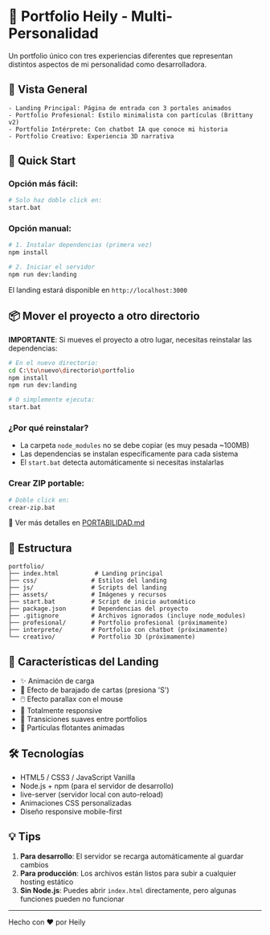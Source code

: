 # 🌟 Portfolio Heily - Multi-Personalidad

Un portfolio único con tres experiencias diferentes que representan distintos aspectos de mi personalidad como desarrolladora.

## 🎯 Vista General

```
- Landing Principal: Página de entrada con 3 portales animados
- Portfolio Profesional: Estilo minimalista con partículas (Brittany v2)
- Portfolio Intérprete: Con chatbot IA que conoce mi historia
- Portfolio Creativo: Experiencia 3D narrativa
```

## 🚀 Quick Start

### Opción más fácil:
```bash
# Solo haz doble click en:
start.bat
```

### Opción manual:
```bash
# 1. Instalar dependencias (primera vez)
npm install

# 2. Iniciar el servidor
npm run dev:landing
```

El landing estará disponible en `http://localhost:3000`

## 📦 Mover el proyecto a otro directorio

**IMPORTANTE**: Si mueves el proyecto a otro lugar, necesitas reinstalar las dependencias:

```bash
# En el nuevo directorio:
cd C:\tu\nuevo\directorio\portfolio
npm install
npm run dev:landing

# O simplemente ejecuta:
start.bat
```

### ¿Por qué reinstalar?
- La carpeta `node_modules` no se debe copiar (es muy pesada ~100MB)
- Las dependencias se instalan específicamente para cada sistema
- El `start.bat` detecta automáticamente si necesitas instalarlas

### Crear ZIP portable:
```bash
# Doble click en:
crear-zip.bat
```

📖 Ver más detalles en [PORTABILIDAD.md](PORTABILIDAD.md)

## 📁 Estructura

```
portfolio/
├── index.html          # Landing principal
├── css/               # Estilos del landing
├── js/                # Scripts del landing
├── assets/            # Imágenes y recursos
├── start.bat          # Script de inicio automático
├── package.json       # Dependencias del proyecto
├── .gitignore         # Archivos ignorados (incluye node_modules)
├── profesional/       # Portfolio profesional (próximamente)
├── interprete/        # Portfolio con chatbot (próximamente)
└── creativo/          # Portfolio 3D (próximamente)
```

## 🎨 Características del Landing

- ✨ Animación de carga
- 🎴 Efecto de barajado de cartas (presiona 'S')
- 🖱️ Efecto parallax con el mouse
- 📱 Totalmente responsive
- 🎯 Transiciones suaves entre portfolios
- 🌟 Partículas flotantes animadas

## 🛠️ Tecnologías

- HTML5 / CSS3 / JavaScript Vanilla
- Node.js + npm (para el servidor de desarrollo)
- live-server (servidor local con auto-reload)
- Animaciones CSS personalizadas
- Diseño responsive mobile-first

## 💡 Tips

1. **Para desarrollo**: El servidor se recarga automáticamente al guardar cambios
2. **Para producción**: Los archivos están listos para subir a cualquier hosting estático
3. **Sin Node.js**: Puedes abrir `index.html` directamente, pero algunas funciones pueden no funcionar

---

Hecho con ❤️ por Heily